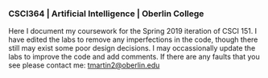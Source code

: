 ### CSCI364 | Artificial Intelligence | Oberlin College

Here I document my coursework for the Spring 2019 iteration of CSCI 151. I have edited the labs to remove any imperfections in the code, though there still may exist some poor design decisions. I may occassionally update the labs to improve the code and add comments. If there are any faults that you see please contact me: tmartin2@oberlin.edu
